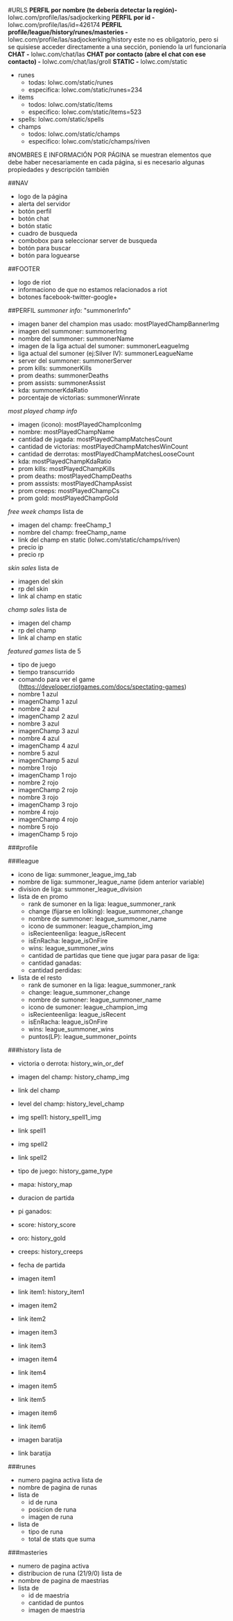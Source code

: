#URLS
**PERFIL por nombre (te debería detectar la región)-** lolwc.com/profile/las/sadjockerking
**PERFIL por id -** lolwc.com/profile/las/id=426174
**PERFIL profile/league/history/runes/masteries -** lolwc.com/profile/las/sadjockerking/history
este no es obligatorio, pero si se quisiese acceder directamente a una sección, poniendo la url funcionaría
**CHAT -** lolwc.com/chat/las
**CHAT por contacto (abre el chat con ese contacto) -** lolwc.com/chat/las/groll
**STATIC -** lolwc.com/static
- runes
	- todas: lolwc.com/static/runes
	- especifica: lolwc.com/static/runes=234
- items
	- todos: lolwc.com/static/items
	- especifico: lolwc.com/static/items=523
- spells: lolwc.com/static/spells
- champs
	- todos: lolwc.com/static/champs
	- especifico: lolwc.com/static/champs/riven

#NOMBRES E INFORMACIÓN POR PÁGINA
se muestran elementos que debe haber necesariamente en cada página, si es necesario algunas propiedades y descripción también

##NAV
- logo de la página
- alerta del servidor
- botón perfil
- botón chat
- botón static
- cuadro de busqueda
- combobox para seleccionar server de busqueda
- botón para buscar
- botón para loguearse

##FOOTER
- logo de riot
- informaciono de que no estamos relacionados a riot
- botones facebook-twitter-google+

##PERFIL
*summoner info*: "summonerInfo"
- imagen baner del champion mas usado: mostPlayedChampBannerImg
- imagen del summoner: summonerImg
- nombre del summoner: summonerName
- imagen de la liga actual del sumoner: summonerLeagueImg
- liga actual del sumoner (ej:Silver IV): summonerLeagueName
- server del summoner: summonerServer
- prom kills: summonerKills
- prom deaths: summonerDeaths
- prom assists: summonerAssist
- kda: summonerKdaRatio
- porcentaje de victorias: summonerWinrate

*most played champ info*
- imagen (icono): mostPlayedChampIconImg
- nombre: mostPlayedChampName
- cantidad de jugada: mostPlayedChampMatchesCount
- cantidad de victorias: mostPlayedChampMatchesWinCount
- cantidad de derrotas: mostPlayedChampMatchesLooseCount
- kda: mostPlayedChampKdaRatio
- prom kills: mostPlayedChampKills
- prom deaths: mostPlayedChampDeaths
- prom asssists: mostPlayedChampAssist
- prom creeps: mostPlayedChampCs
- prom gold: mostPlayedChampGold

*free week champs*
lista de
- imagen del champ: freeChamp_1
- nombre del champ: freeChamp_name
- link del champ en static (lolwc.com/static/champs/riven)
- precio ip
- precio rp

*skin sales*
lista de
- imagen del skin
- rp del skin
- link al champ en static

*champ sales*
lista de
- imagen del champ
- rp del champ
- link al champ en static

*featured games*
lista de 5
- tipo de juego
- tiempo transcurrido
- comando para ver el game (https://developer.riotgames.com/docs/spectating-games)
- nombre 1 azul
- imagenChamp 1 azul
- nombre 2 azul
- imagenChamp 2 azul
- nombre 3 azul
- imagenChamp 3 azul
- nombre 4 azul
- imagenChamp 4 azul
- nombre 5 azul
- imagenChamp 5 azul
- nombre 1 rojo
- imagenChamp 1 rojo
- nombre 2 rojo
- imagenChamp 2 rojo
- nombre 3 rojo
- imagenChamp 3 rojo
- nombre 4 rojo
- imagenChamp 4 rojo
- nombre 5 rojo
- imagenChamp 5 rojo

###profile

###league
- icono de liga: summoner_league_img_tab
- nombre de liga: summoner_league_name (idem anterior variable)
- division de liga: summoner_league_division
- lista de en promo
	- rank de sumoner en la liga: league_summoner_rank
	- change (fijarse en lolking): league_summoner_change
	- nombre de summoner: league_summoner_name
	- icono de summoner: league_champion_img
	- isRecienteenliga: league_isRecent
	- isEnRacha: league_isOnFire
	- wins: league_summoner_wins
	- cantidad de partidas que tiene que jugar para pasar de liga:
	- cantidad ganadas:
	- cantidad perdidas:
- lista de el resto
	- rank de sumoner en la liga: league_summoner_rank
	- change: league_summoner_change
	- nombre de sumoner: league_summoner_name
	- icono de sumoner: league_champion_img
	- isRecienteenliga: league_isRecent
	- isEnRacha: league_isOnFire
	- wins: league_summoner_wins
	- puntos(LP): league_summoner_points

###history
lista de
- victoria o derrota: history_win_or_def
- imagen del champ: history_champ_img
- link del champ
- level del champ: history_level_champ
- img spell1: history_spell1_img
- link spell1
- img spell2
- link spell2

- tipo de juego: history_game_type
- mapa: history_map
- duracion de partida
- pi ganados:
- score: history_score
- oro: history_gold
- creeps: history_creeps
- fecha de partida
- imagen item1
- link item1: history_item1
- imagen item2
- link item2
- imagen item3
- link item3
- imagen item4
- link item4
- imagen item5
- link item5
- imagen item6
- link item6
- imagen baratija
- link baratija

###runes
- numero pagina activa
lista de
- nombre de pagina de runas
- lista de
	- id de runa
	- posicion de runa
	- imagen de runa
- lista de
	- tipo de runa
	- total de stats que suma

###masteries
- numero de pagina activa
- distribucion de runa (21/9/0)
lista de
- nombre de pagina de maestrias
- lista de
	- id de maestria
	- cantidad de puntos
	- imagen de maestria
